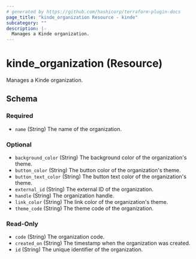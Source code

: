```yaml
---
# generated by https://github.com/hashicorp/terraform-plugin-docs
page_title: "kinde_organization Resource - kinde"
subcategory: ""
description: |-
  Manages a Kinde organization.
---
```


# kinde_organization (Resource)

Manages a Kinde organization.



<!-- schema generated by tfplugindocs -->
## Schema

### Required

- `name` (String) The name of the organization.

### Optional

- `background_color` (String) The background color of the organization's theme.
- `button_color` (String) The button color of the organization's theme.
- `button_text_color` (String) The button text color of the organization's theme.
- `external_id` (String) The external ID of the organization.
- `handle` (String) The organization handle.
- `link_color` (String) The link color of the organization's theme.
- `theme_code` (String) The theme code of the organization.

### Read-Only

- `code` (String) The organization code.
- `created_on` (String) The timestamp when the organization was created.
- `id` (String) The unique identifier of the organization.
